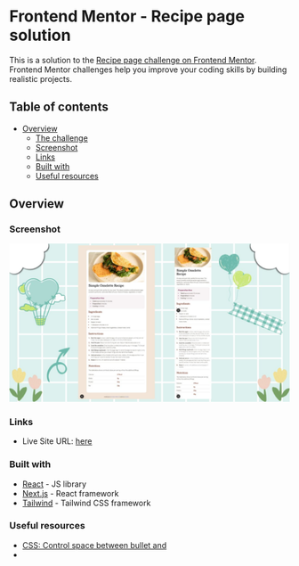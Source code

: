 # Frontend Mentor - Recipe page solution

This is a solution to the [Recipe page challenge on Frontend Mentor](https://www.frontendmentor.io/challenges/recipe-page-KiTsR8QQKm). Frontend Mentor challenges help you improve your coding skills by building realistic projects. 

## Table of contents

- [Overview](#overview)
  - [The challenge](#the-challenge)
  - [Screenshot](#screenshot)
  - [Links](#links)
  - [Built with](#built-with)
  - [Useful resources](#useful-resources)

## Overview

### Screenshot

![Screenshot](./assets/screenshot/recipePage.jpg)

### Links

- Live Site URL: [here](https://recipe-page-ashen-gamma.vercel.app)

### Built with

- [React](https://reactjs.org/) - JS library
- [Next.js](https://nextjs.org/) - React framework
- [Tailwind](https://tailwindcss.com/) - Tailwind CSS framework

### Useful resources

- [CSS: Control space between bullet and <li>](https://stackoverflow.com/questions/4373046/css-control-space-between-bullet-and-li)